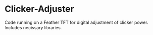 # Clicker-Adjuster
Code running on a Feather TFT for digital adjustment of clicker power. Includes necissary libraries. 
